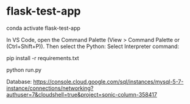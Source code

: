 # flask-test-app



conda activate flask-test-app


In VS Code, open the Command Palette (View > Command Palette or (Ctrl+Shift+P)). Then select the Python: Select Interpreter command:

pip install -r requirements.txt

python run.py






Database: https://console.cloud.google.com/sql/instances/mysql-5-7-instance/connections/networking?authuser=7&cloudshell=true&project=sonic-column-358417

